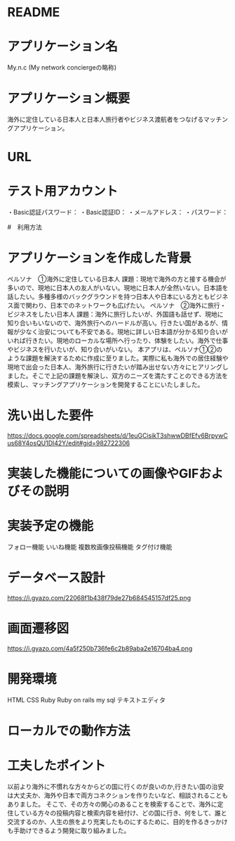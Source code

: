 # README

# アプリケーション名
My.n.c  (My network conciergeの略称)

# アプリケーション概要
海外に定住している日本人と日本人旅行者やビジネス渡航者をつなげるマッチングアプリケーション。

# URL


# テスト用アカウント
・Basic認証パスワード：
・Basic認証ID：
・メールアドレス：
・パスワード：


#　利用方法


# アプリケーションを作成した背景
ペルソナ　①海外に定住している日本人
課題：現地で海外の方と接する機会が多いので、現地に日本人の友人がいない。現地に日本人が全然いない。日本語を話したい。多種多様のバックグラウンドを持つ日本人や日本にいる方ともビジネス面で関わり、日本でのネットワークも広げたい。
ペルソナ　②海外に旅行・ビジネスをしたい日本人
課題：海外に旅行したいが、外国語も話せず、現地に知り合いもいないので、海外旅行へのハードルが高い。行きたい国があるが、情報が少なく治安についても不安である。現地に詳しい日本語が分かる知り合いがいれば行きたい。現地のローカルな場所へ行ったり、体験をしたい。海外で仕事やビジネスを行いたいが、知り合いがいない。
本アプリは、ペルソナ①②のような課題を解決するために作成に至りました。実際に私も海外での居住経験や現地で出会った日本人、海外旅行に行きたいが踏み出せない方々にヒアリングしました。そこで上記の課題を解決し、双方のニーズを満たすことのできる方法を模索し、マッチングアプリケーションを開発することにいたしました。

# 洗い出した要件
https://docs.google.com/spreadsheets/d/1euGCisikT3shwwDBfEfv6BrpywCus68Y4osQU1Dl42Y/edit#gid=982722306

# 実装した機能についての画像やGIFおよびその説明


# 実装予定の機能
フォロー機能
いいね機能
複数枚画像投稿機能
タグ付け機能

# データベース設計
https://i.gyazo.com/22068f1b438f79de27b684545157df25.png

# 画面遷移図
https://i.gyazo.com/4a5f250b736fe6c2b89aba2e16704ba4.png

# 開発環境
HTML
CSS 
Ruby
Ruby on rails
my sql 
テキストエディタ


# ローカルでの動作方法


# 工夫したポイント
以前より海外に不慣れな方々からどの国に行くのが良いのか,行きたい国の治安は大丈夫か、海外や日本で両方コネクションを作りたいなど、相談されることもありました。
そこで、その方々の関心のあることを検索することで、海外に定住している方々の投稿内容と検索内容を紐付け、どの国に行き、何をして、誰と交流するのか、人生の旅をより充実したものにするために、目的を作るきっかけも手助けできるよう開発に取り組みました。





















